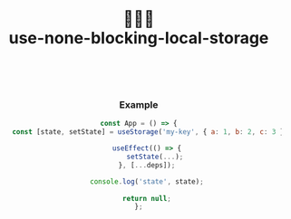 <div align="center">
    <h1>
    <br/>
    <br/>
    👨🏻‍⚕️
    <br />
    use-none-blocking-local-storage
    <br />
    <br />
    <br />
</h1>

### Example

```js
const App = () => {
    const [state, setState] = useStorage('my-key', { a: 1, b: 2, c: 3 });

    useEffect(() => {
        setState(...);
    }, [...deps]);

    console.log('state', state);
    
    return null;
};
```